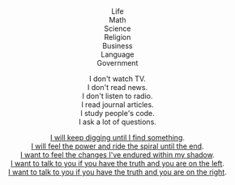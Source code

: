 
<br/>
<br/>
<br/>
<br/>

<p align="center">
Life<br/>
Math<br/>
Science<br/>
Religion<br/>
Business<br/>
Language<br/>
Government
</p>

<p align="center">
  I don't watch TV.<br/>
  I don't read news.<br/>
  I don't listen to radio.<br/>
  I read journal articles.<br/>
  I study people's code.<br/>
  I ask a lot of questions.<br/>
</p>

<p align="center">
  <a href="https://www.youtube.com/watch?v=NfpwKs1REg0#t=4m19s">I will keep digging until I find something</a>.<br/>
  <a href="https://www.youtube.com/watch?v=mBgviceBzFs#t=5m20s">I will feel the power and ride the spiral until the end</a>.<br/>
  <a href="https://www.youtube.com/watch?v=GIuZUCpm9hc#t=2m55s">I want to feel the changes I've endured within my shadow</a>.<br/>
  <a href="https://www.youtube.com/watch?v=tqjOrkMHUkk">I want to talk to you if you have the truth and you are on the left</a>.<br/>
  <a href="https://www.youtube.com/watch?v=1rkNR12j1pI">I want to talk to you if you have the truth and you are on the right</a>.<br/>
</p>

<br/>
<br/>
<br/>
<br/>
